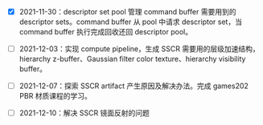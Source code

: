 - [x] 2021-11-30：descriptor set pool 管理 command buffer 需要用到的 descriptor sets。command buffer 从 pool 中请求 descriptor set，当 command buffer 执行完成回收还回 descriptor pool。
- [ ] 2021-12-03：实现 compute pipeline，生成 SSCR 需要用的层级加速结构，hierarchy z-buffer、Gaussian filter color texture、hierarchy visibility buffer。
- [ ] 2021-12-07：探索 SSCR artifact 产生原因及解决办法。完成 games202 PBR 材质课程的学习。
- [ ] 2021-12-10：解决 SSCR 镜面反射的问题

